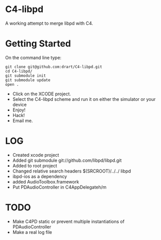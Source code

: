 C4-libpd
=========

A working attempt to merge libpd with C4. 

Getting Started
================

On the command line type:

    git clone git@github.com:drart/C4-libpd.git
    cd C4-libpd/
    git submodule init
    git submodule update
    open .

- Click on the XCODE project. 
- Select the C4-libpd scheme and run it on either the simulator or your device
- Enjoy!
- Hack!
- Email me.


LOG
========

- Created xcode project
- Added git submodule git://github.com/libpd/libpd.git
- Added to root project
- Changed relative search headers  $(SRCROOT)/../../ libpd
- ibpd-ios as a dependency 
- added AudioToolbox.framework
- Put PDAudioController in C4AppDelegateh/m

TODO
======

- Make C4PD static or prevent multiple instantiations of PDAudioController
- Make a real log file
